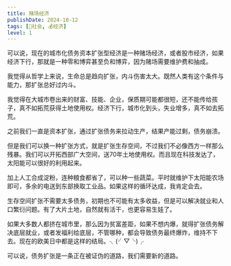```yaml
---
title: 赌场经济
publishDate: 2024-10-12
tags: [👫社会, 💰经济]
level: 1
---
```


可以说，现在的城市化债务资本扩张型经济是一种赌场经济，或者股市经济，如果经济下行，那就是一种零和博弈甚至负和博弈，因为赌场需要维护费和抽成。

我觉得从哲学上来说，生命总是趋向扩张，内斗伤害太大。既然人类有这个条件与能力，那扩张总好过内斗。

我觉得在大城市卷出来的财富、技能、企业，保质期可能都很短，还不能传给孩子，真不如拓荒获得土地使用权。经济下行，城市化到头，失业增多，真不如去拓荒。

之前我们一直是资本扩张，通过扩张债务来拉动生产，结果产能过剩，债务崩溃。

但是我们可以换一种扩张方式，就是扩张生存空间，不过我们不必像西方一样那么残暴。我们可以开拓西部广大空间，送70年土地使用权。而且现在科技发达了，太阳能可以很好的利用起来。

加上人工合成淀粉，连种粮食都省了，可以种一些蔬菜。平时就维护下太阳能农场即可，多余的电送到东部换取工业品。如果这样的循环达成，我肯定会去。

生存空间扩张不需要太多债务，初期也不可能有太多收益，但是可以解决就业和人口繁衍问题。有了大片土地，自然就有活干，也更容易生娃了。

如果大多数人都挤在城市里，那么因为贫富差距，如果不想内爆，就得扩张债务解决底层就业，或者发福利给底层，不管哪种，都会导致债务最终爆炸，维持不下去。现在的欧美日中都是这样的结局。╮(╯▽╰)╭

可以说，债务扩张是一条正在被证伪的道路，我们需要新的道路。
